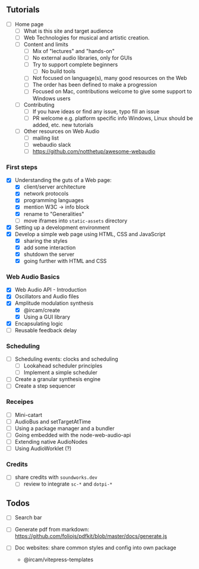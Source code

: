 
## Tutorials

- [ ] Home page
    - [ ] What is this site and target audience
    - [ ] Web Technologies for musical and artistic creation. 
    - [ ] Content and limits
        + [ ] Mix of "lectures" and "hands-on"
        + [ ] No external audio libraries, only for GUIs
        + [ ] Try to support complete beginners
            * [ ] No build tools 
        + [ ] Not focused on language(s), many good resources on the Web
        + [ ] The order has been defined to make a progression
        + [ ] Focused on Mac, contributions welcome to give some support to Windows users
    - [ ] Contributing    
        + [ ] If you have ideas or find any issue, typo fill an issue
        + [ ] PR welcome 
            e.g. platform specific info Windows, Linux should be added, etc.
            new tutorials
    - [ ] Other resources on Web Audio
        + [ ] mailing list
        + [ ] webaudio slack
        + [ ] https://github.com/notthetup/awesome-webaudio

### First steps

- [x] Understanding the guts of a Web page: 
    + [x] client/server architecture
    + [x] network protocols
    + [x] programming languages
    + [x] mention W3C -> info block
    + [x] rename to "Generalities"
    + [ ] move iframes into `static-assets` directory
- [x] Setting up a development environment 
- [x] Develop a simple web page using HTML, CSS and JavaScript
    + [x] sharing the styles
    + [x] add some interaction
    + [x] shutdown the server
    + [x] going further with HTML and CSS

### Web Audio Basics

- [x] Web Audio API - Introduction
- [x] Oscillators and Audio files
- [x] Amplitude modulation synthesis 
    + [x] @ircam/create
    + [x] Using a GUI library
- [x] Encapsulating logic
- [ ] Reusable feedback delay 

### Scheduling

- [ ] Scheduling events: clocks and scheduling
    + [ ] Lookahead scheduler principles
    + [ ] Implement a simple scheduler
- [ ] Create a granular synthesis engine
- [ ] Create a step sequencer

### Receipes

- [ ] Mini-catart
- [ ] AudioBus and setTargetAtTime
- [ ] Using a package manager and a bundler
- [ ] Going embedded with the node-web-audio-api
- [ ] Extending native AudioNodes
- [ ] Using AudioWorklet (?)

### Credits

- [ ] share credits with `soundworks.dev`
    + [ ] review to integrate `sc-*` and `dotpi-*`

## Todos

- [ ] Search bar
- [ ] Generate pdf from markdown: https://github.com/foliojs/pdfkit/blob/master/docs/generate.js

- [ ] Doc websites: share common styles and config into own package
    + @ircam/vitepress-templates

